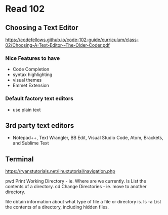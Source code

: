 # Read 102

## Choosing a Text Editor
https://codefellows.github.io/code-102-guide/curriculum/class-02/Choosing-A-Text-Editor--The-Older-Coder.pdf

### Nice Features to have
- Code Completion
- syntax highlighting
- visual themes
- Emmet Extension

### Default factory text editors
- use plain text

## 3rd party text editors
- Notepad++, Text Wrangler, BB Edit, Visual Studio Code, Atom, Brackets, and Sublime Text


## Terminal

https://ryanstutorials.net/linuxtutorial/navigation.php

pwd
Print Working Directory - ie. Where are we currently.
ls
List the contents of a directory.
cd
Change Directories - ie. move to another directory.

file
obtain information about what type of file a file or directory is.
ls -a
List the contents of a directory, including hidden files.
